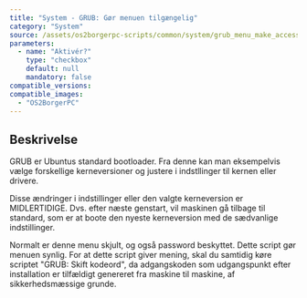 ```yaml
---
title: "System - GRUB: Gør menuen tilgængelig"
category: "System"
source: /assets/os2borgerpc-scripts/common/system/grub_menu_make_accessible.sh
parameters:
  - name: "Aktivér?"
    type: "checkbox"
    default: null
    mandatory: false
compatible_versions: 
compatible_images:
  - "OS2BorgerPC"
---
```


## Beskrivelse
GRUB er Ubuntus standard bootloader. Fra denne kan man eksempelvis vælge forskellige kerneversioner og justere i indstllinger til kernen eller drivere.

Disse ændringer i indstillinger eller den valgte kerneversion er MIDLERTIDIGE. Dvs. efter næste genstart, vil maskinen gå tilbage til standard, som er at boote den nyeste kerneversion med de sædvanlige indstillinger.

Normalt er denne menu skjult, og også password beskyttet.
Dette script gør menuen synlig. For at dette script giver mening, skal du samtidig køre scriptet "GRUB: Skift kodeord", da adgangskoden som udgangspunkt efter installation er tilfældigt genereret fra maskine til maskine, af sikkerhedsmæssige grunde.